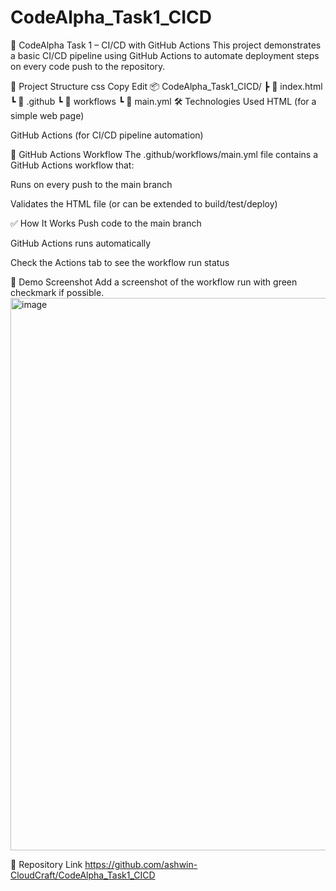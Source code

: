 # CodeAlpha_Task1_CICD
🚀 CodeAlpha Task 1 – CI/CD with GitHub Actions
This project demonstrates a basic CI/CD pipeline using GitHub Actions to automate deployment steps on every code push to the repository.

📁 Project Structure
css
Copy
Edit
📦 CodeAlpha_Task1_CICD/
 ┣ 📄 index.html
 ┗ 📁 .github
     ┗ 📁 workflows
         ┗ 📄 main.yml
🛠️ Technologies Used
HTML (for a simple web page)

GitHub Actions (for CI/CD pipeline automation)

🔄 GitHub Actions Workflow
The .github/workflows/main.yml file contains a GitHub Actions workflow that:

Runs on every push to the main branch

Validates the HTML file (or can be extended to build/test/deploy)

✅ How It Works
Push code to the main branch

GitHub Actions runs automatically

Check the Actions tab to see the workflow run status

📸 Demo Screenshot
Add a screenshot of the workflow run with green checkmark if possible.
<img width="1920" height="884" alt="image" src="https://github.com/user-attachments/assets/3221e225-56d6-4af0-8704-210db3263801" />

📎 Repository Link
https://github.com/ashwin-CloudCraft/CodeAlpha_Task1_CICD


